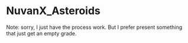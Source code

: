 # NuvanX_Asteroids
Note: sorry, I just have the process work. But I prefer present something that just get an empty grade.

